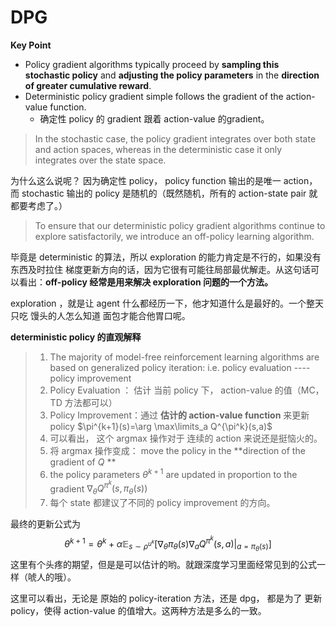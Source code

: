 # DPG



**Key Point**

* Policy gradient algorithms typically proceed by **sampling this stochastic policy** and **adjusting the policy parameters** in the **direction of greater cumulative reward**.
* Deterministic policy gradient simple follows the gradient of the action-value function.
  * 确定性 policy 的 gradient 跟着 action-value 的gradient。



> In the stochastic case, the policy gradient integrates over both state and action spaces, whereas in the deterministic case it only integrates over the state space.

为什么这么说呢？ 因为确定性 policy， policy function 输出的是唯一 action，而 stochastic 输出的 policy 是随机的（既然随机，所有的 action-state pair 就都要考虑了。）





> To ensure that our deterministic policy gradient algorithms continue to explore satisfactorily, we introduce an off-policy learning algorithm.

毕竟是 deterministic 的算法，所以 exploration 的能力肯定是不行的，如果没有东西及时拉住 梯度更新方向的话，因为它很有可能往局部最优解走。从这句话可以看出：**off-policy 经常是用来解决 exploration 问题的一个方法。**

exploration ，就是让 agent 什么都经历一下，他才知道什么是最好的。一个整天只吃 馒头的人怎么知道 面包才能合他胃口呢。



**deterministic policy 的直观解释**

> 1. The majority of model-free reinforcement learning algorithms are based on generalized policy iteration:  i.e.   policy evaluation ---- policy improvement
> 2. Policy Evaluation ： 估计 当前 policy 下， action-value 的值（MC，TD 方法都可以）
> 3. Policy Improvement：通过 **估计的 action-value function** 来更新 policy $\pi^{k+1}(s)=\arg \max\limits_a Q^{\pi^k}(s,a)$ 
> 4. 可以看出， 这个 argmax  操作对于 连续的 action 来说还是挺恼火的。
> 5. 将 argmax 操作变成： move the policy in the **direction of the gradient of $Q$ **
> 6. the policy parameters $\theta^{k+1}$  are updated in proportion to the gradient $\nabla_\theta Q^{\pi^k}(s,\pi_\theta(s))$
> 7. 每个 state 都建议了不同的 policy improvement 的方向。

最终的更新公式为 
$$
\theta^{k+1} = \theta^k+\alpha \mathbb E_{s \sim \rho^{u^k}}\Biggr[\nabla_\theta\pi_\theta(s)\nabla_aQ^{\pi^k}(s,a)\Bigr|_{a=\pi_\theta(s)}\Biggr]
$$
这里有个头疼的期望，但是是可以估计的哟。就跟深度学习里面经常见到的公式一样（唬人的哦）。

这里可以看出，无论是 原始的 policy-iteration 方法，还是 dpg， 都是为了 更新 policy，使得  action-value 的值增大。这两种方法是多么的一致。

